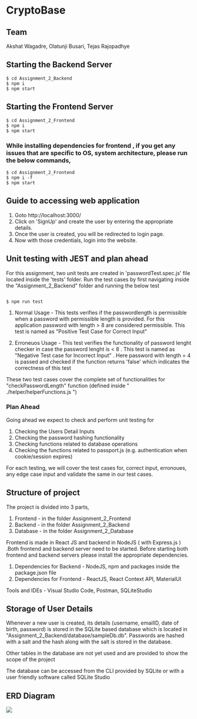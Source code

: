 # CryptoBase


## Team

Akshat Wagadre, Olatunji Busari, Tejas Rajopadhye

## Starting the Backend Server

```
$ cd Assignment_2_Backend
$ npm i
$ npm start

```

## Starting the Frontend Server

```
$ cd Assignment_2_Frontend
$ npm i
$ npm start

```
### While installing dependencies for frontend , if you get any issues that are specific to OS, system architecture, please run the below commands,
```
$ cd Assignment_2_Frontend
$ npm i -f
$ npm start

```

## Guide to accessing web application

1. Goto http://localhost:3000/
2. Click on 'SignUp' and create the user by entering the appropriate details.
3. Once the user is created, you will be redirected to login page.
4. Now with those credentials, login into the website.

## Unit testing with JEST and plan ahead

For this assignment, two unit tests are created in 'passwordTest.spec.js' file located inside the 'tests' folder. Run the test cases by first navigating inside the "Assignment_2_Backend" folder and running the below test

```

$ npm run test

```

1. Normal Usage - This tests verifies if the passwordlength is permissible when a password with permissible length is provided. For this application password with length > 8 are considered permissible. This test is named as "Positive Test Case for Correct Input"

2. Erroneuos Usage - This test verifies the functionality of password lenght checker in case the password lenght is < 8 . This test is named as "Negative Test case for Incorrect Input" . Here password with length = 4 is passed and checked if the function returns 'false' which indicates the correctness of this test

These two test cases cover the complete set of functionalities for "checkPasswordLength" function (defined inside " ./helper/helperFunctions.js ")

### Plan Ahead

Going ahead we expect to check and perform unit testing for

1. Checking the Users Detail Inputs
2. Checking the password hashing functionality
3. Checking functions related to database operations
4. Checking the functions related to passport.js (e.g. authentication when cookie/session expires)

For each testing, we will cover the test cases for, correct input, erronoues, any edge case input and validate the same in our test cases.

## Structure of project

The project is divided into 3 parts,

1. Frontend - in the folder Assignment_2_Frontend
2. Backend - in the folder Assignment_2_Backend
3. Database - in the folder Assignment_2_Database

Frontend is made in React JS and backend in NodeJS ( with Express.js ) .Both frontend and backend server need to be started. Before starting both frontend and backend servers please install the appropriate dependencies.

1. Dependencies for Backend - NodeJS, npm and packages inside the package.json file
2. Dependencies for Frontend - ReactJS, React Context API, MaterialUI

Tools and IDEs - Visual Studio Code, Postman, SQLiteStudio

## Storage of User Details

Whenever a new user is created, its details (username, emailID, date of birth, password) is stored in the SQLite based database which is located in "Assignment_2_Backend/database/sampleDb.db". Passwords are hashed with a salt and the hash along with the salt is stored in the database.

Other tables in the database are not yet used and are provided to show the scope of the project

The database can be accessed from the CLI provided by SQLite or with a user friendly software called SQLite Studio

## ERD Diagram 

<img src="./ERD_Diag.jpeg" >
